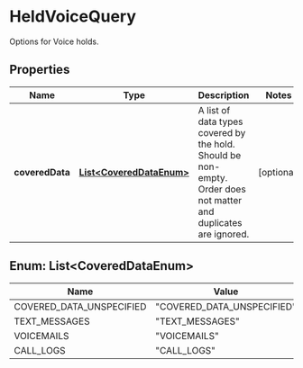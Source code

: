

# HeldVoiceQuery

Options for Voice holds.

## Properties

| Name | Type | Description | Notes |
|------------ | ------------- | ------------- | -------------|
|**coveredData** | [**List&lt;CoveredDataEnum&gt;**](#List&lt;CoveredDataEnum&gt;) | A list of data types covered by the hold. Should be non-empty. Order does not matter and duplicates are ignored. |  [optional] |



## Enum: List&lt;CoveredDataEnum&gt;

| Name | Value |
|---- | -----|
| COVERED_DATA_UNSPECIFIED | &quot;COVERED_DATA_UNSPECIFIED&quot; |
| TEXT_MESSAGES | &quot;TEXT_MESSAGES&quot; |
| VOICEMAILS | &quot;VOICEMAILS&quot; |
| CALL_LOGS | &quot;CALL_LOGS&quot; |



